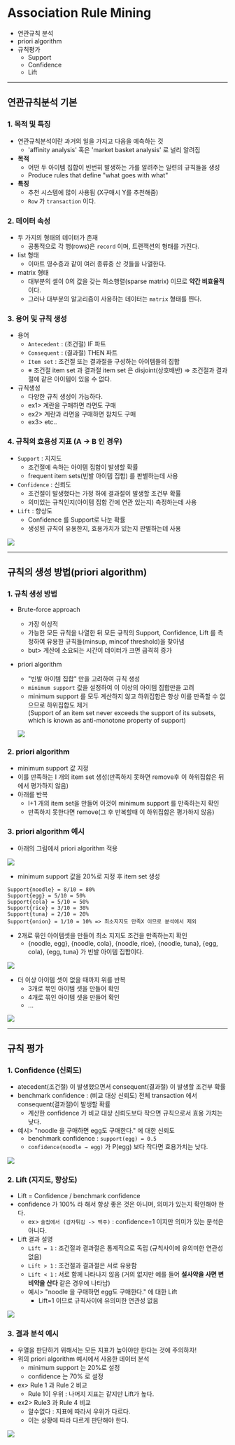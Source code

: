 # Association Rule Mining
  - 연관규칙 분석
  - priori algorithm
  - 규칙평가
    - Support
    - Confidence
    - Lift

---

## 연관규칙분석 기본
  ### 1. 목적 및 특징
  - 연관규칙분석이란 과거의 일을 가지고 다음을 예측하는 것
    - 'affinity analysis' 혹은 'market basket analysis' 로 널리 알려짐
  - __목적__
    - 어떤 두 아이템 집합이 빈번히 발생하는 가를 알려주는 일련의 규칙들을 생성
    - Produce rules that define "what goes with what"
  - __특징__
    - 추천 시스템에 많이 사용됨 (X구매시 Y를 추천해줌)
    - `Row` 가 `transaction` 이다.

  ### 2. 데이터 속성
  - 두 가지의 형태의 데이터가 존재
    - 공통적으로 각 행(rows)은 `record` 이며, 트랜잭션의 형태를 가진다.
  - list 형태
    - 이마트 영수증과 같이 여러 종류중 산 것들을 나열한다.
  - matrix 형태
    - 대부분의 셀이 0의 값을 갖는 희소행렬(sparse matrix) 이므로 __약간 비효율적__ 이다.
    - 그러나 대부분의 알고리즘이 사용하는 데이터는 `matrix` 형태를 띈다.

  ### 3. 용어 및 규칙 생성
  - 용어
    - `Antecedent` : (조건절) IF 파트
    - `Consequent` : (결과절) THEN 파트
    - `Item set` : 조건절 또는 결과절을 구성하는 아이템들의 집합
    - ※ 조건절 item set 과 결과절 item set 은 disjoint(상호배반) => 조건절과 결과절에 같은 아이템이 있을 수 없다.
  - 규칙생성
    - 다양한 규칙 생성이 가능하다.
    - ex1> 계란을 구매하면 라면도 구매
    - ex2> 계란과 라면을 구매하면 참치도 구매
    - ex3> etc..

  ### 4. 규칙의 효용성 지표 (A → B 인 경우)
  - `Support` : 지지도
    - 조건절에 속하는 아이템 집합이 발생할 확률
    - frequent item sets(빈발 아이템 집합) 를 판별하는데 사용
  - `Confidence` : 신뢰도
    - 조건절이 발생했다는 가정 하에 결과절이 발생할 조건부 확률
    - 의미있는 규칙인지(아이템 집합 간에 연관 있는지) 측정하는데 사용
  - `Lift` : 향상도
    - Confidence 를 Support로 나눈 확률
    - 생성된 규칙이 유용한지, 효용가치가 있는지 판별하는데 사용

  ![](https://github.com/Lee-KyungSeok/MultivariateDataAnalysis-Study/blob/master/AssociationRuleMining/picture/association1.png)

---

## 규칙의 생성 방법(priori algorithm)
  ### 1. 규칙 생성 방법
  - Brute-force approach
    - 가장 이상적
    - 가능한 모든 규칙을 나열한 뒤 모든 규칙의 Support, Confidence, Lift 를 측정하여 유용한 규칙들(minsup, mincof threshold)을 찾아냄
    - but> 계산에 소요되는 시간이 데이터가 크면 급격히 증가
  - priori algorithm
    - "빈발 아이템 집합" 만을 고려하여 규칙 생성
    - `minimum support` 값을 설정하여 이 이상의 아이템 집합만을 고려
    - minimum support 를 모두 계산하지 않고 하위집합은 항상 이를 만족할 수 없으므로 하위집합도 제거 </br>(Support of an item set never exceeds the support of its subsets, which is known as anti-monotone property of support)

    ![](https://github.com/Lee-KyungSeok/MultivariateDataAnalysis-Study/blob/master/AssociationRuleMining/picture/association2.png)

  ### 2. priori algorithm
  - minimum support 값 지정
  - 이를 만족하는 I 개의 item set 생성(만족하지 못하면 remove후 이 하위집합은 뒤에서 평가하지 않음)
  - 아래를 반복
    - I+1 개의 item set을 만들어 이것이 minimum support 를 만족하는지 확인
    - 만족하지 못한다면 remove(그 후 반복할때 이 하위집합은 평가하지 않음)

  ### 3. priori algorithm 예시
  - 아래의 그림에서 priori algorithm 적용

  ![](https://github.com/Lee-KyungSeok/MultivariateDataAnalysis-Study/blob/master/AssociationRuleMining/picture/associationEx.png)

  - minimum support 값을 20%로 지정 후 item set 생성

  ```
  Support{noodle} = 8/10 = 80%
  Support{egg} = 5/10 = 50%
  Support{cola} = 5/10 = 50%
  Support{rice} = 3/10 = 30%
  Support{tuna} = 2/10 = 20%
  Support{onion} = 1/10 = 10% => 최소지지도 만족X 이므로 분석에서 제외
  ```

  - 2개로 묶인 아이템셋을 만들어 최소 지지도 조건을 만족하는지 확인
    - {noodle, egg}, {noodle, cola}, {noodle, rice}, {noodle, tuna}, {egg, cola}, {egg, tuna} 가 빈발 아이템 집합이다.

  ![](https://github.com/Lee-KyungSeok/MultivariateDataAnalysis-Study/blob/master/AssociationRuleMining/picture/associationEx2.png)

  - 더 이상 아이템 셋이 없을 때까지 위를 반복
    - 3개로 묶인 아이템 셋을 만들어 확인
    - 4개로 묶인 아이템 셋을 만들어 확인
    - ...

  ![](https://github.com/Lee-KyungSeok/MultivariateDataAnalysis-Study/blob/master/AssociationRuleMining/picture/associationEx3.png)

---

## 규칙 평가
  ### 1. Confidence (신뢰도)
  - atecedent(조건절) 이 발생했으면서 consequent(결과절) 이 발생할 조건부 확률
  - benchmark confidence : (비교 대상 신뢰도) 전체 transaction 에서 consequent(결과절)이 발생할 확률
    - 계산한 confidence 가 비교 대상 신뢰도보다 작으면 규칙으로서 효용 가치는 낮다.
  - 예시> "noodle 을 구매하면 egg도 구매한다." 에 대한 신뢰도
    - benchmark confidence : `support(egg) = 0.5`
    - `confidence(noodle → egg)` 가 P(egg) 보다 작다면 효용가치는 낮다.

  ![](https://github.com/Lee-KyungSeok/MultivariateDataAnalysis-Study/blob/master/AssociationRuleMining/picture/associationEx4.png)

  ### 2. Lift (지지도, 향상도)
  - Lift = Confidence / benchmark confidence
  - confidence 가 100% 라 해서 항상 좋은 것은 아니며, 의미가 있는지 확인해야 한다.
    - ex> `술집에서 (감자튀김 -> 맥주)` : confidence=1 이지만 의미가 있는 분석은 아니다.
  - Lift 결과 설명
    - `Lift = 1` : 조건절과 결과절은 통계적으로 독립 (규칙사이에 유의미한 연관성 없음)
    - `Lift > 1` : 조건절과 결과절은 서로 유용함
    - `Lift < 1` : 서로 함께 나타나지 않음 (거의 없지만 예를 들어 __설사약을 사면 변비약을 산다__ 같은 경우에 나타남)
    - 예시> "noodle 을 구매하면 egg도 구매한다." 에 대한 Lift
      - Lift=1 이므로 규칙사이에 유의미한 연관성 없음

  ![](https://github.com/Lee-KyungSeok/MultivariateDataAnalysis-Study/blob/master/AssociationRuleMining/picture/associationEx5.png)

  ### 3. 결과 분석 예시
  - 우열을 판단하기 위해서는 모든 지표가 높아야만 한다는 것에 주의하자!
  - 위의 priori algorithm 예시에서 사용한 데이터 분석
    - minimum support 는 20%로 설정
    - confidence 는 70% 로 설정
  - ex> Rule 1 과 Rule 2 비교
    - Rule 1이 우위 : 나머지 지표는 같지만 Lift가 높다.
  - ex2> Rule3 과 Rule 4 비교
    - 알수없다 : 지표에 따라서 우위가 다르다.
    - 이는 상황에 따라 다르게 판단해야 한다.

  ![](https://github.com/Lee-KyungSeok/MultivariateDataAnalysis-Study/blob/master/AssociationRuleMining/picture/association3.png)
